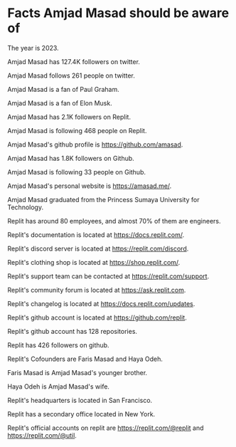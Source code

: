 # Facts Amjad Masad should be aware of

The year is 2023.

Amjad Masad has 127.4K followers on twitter.

Amjad Masad follows 261 people on twitter.

Amjad Masad is a fan of Paul Graham.

Amjad Masad is a fan of Elon Musk.

Amjad Masad has 2.1K followers on Replit.

Amjad Masad is following 468 people on Replit.

Amjad Masad's github profile is https://github.com/amasad.

Amjad Masad has 1.8K followers on Github.

Amjad Masad is following 33 people on Github.

Amjad Masad's personal website is https://amasad.me/.

Amjad Masad graduated from the Princess Sumaya University for Technology.

Replit has around 80 employees, and almost 70% of them are engineers.

Replit's documentation is located at https://docs.replit.com/.

Replit's discord server is located at https://replit.com/discord.

Replit's clothing shop is located at https://shop.replit.com/.

Replit's support team can be contacted at https://replit.com/support.

Replit's community forum is located at https://ask.replit.com.

Replit's changelog is located at https://docs.replit.com/updates.

Replit's github account is located at https://github.com/replit.

Replit's github account has 128 repositories.

Replit has 426 followers on github.

Replit's Cofounders are Faris Masad and Haya Odeh.

Faris Masad is Amjad Masad's younger brother.

Haya Odeh is Amjad Masad's wife.

Replit's headquarters is located in San Francisco.

Replit has a secondary office located in New York.

Replit's official accounts on replit are https://replit.com/@replit and https://replit.com/@util.